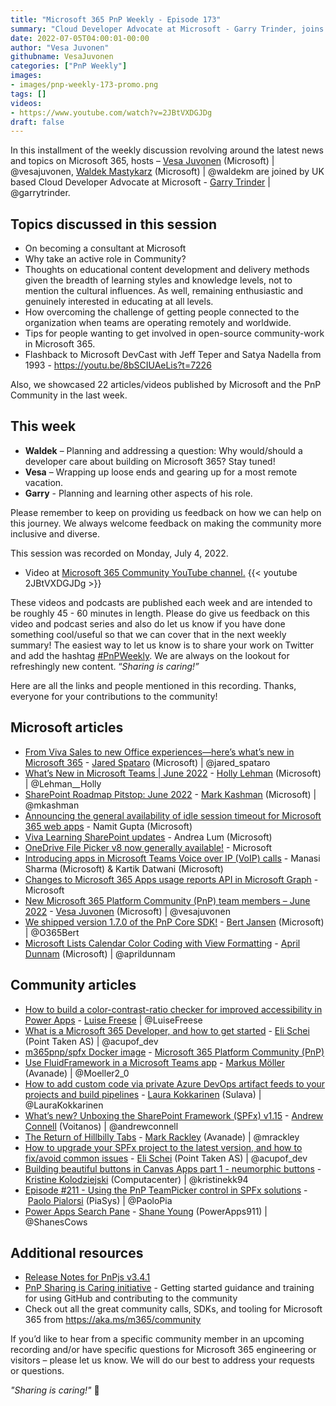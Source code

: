 ```yaml
---
title: "Microsoft 365 PnP Weekly - Episode 173"
summary: "Cloud Developer Advocate at Microsoft - Garry Trinder, joins Microsoft’s Vesa Juvonen and Waldek Mastykarz to discuss consulting your way into Microsoft, training challenges and rewards, getting involved in open-source community-work, plus latest 22 articles/videos from Microsoft/Community this week."
date: 2022-07-05T04:00:01-00:00
author: "Vesa Juvonen"
githubname: VesaJuvonen
categories: ["PnP Weekly"]
images:
- images/pnp-weekly-173-promo.png
tags: []
videos:
- https://www.youtube.com/watch?v=2JBtVXDGJDg
draft: false
---
```


In this installment of the weekly discussion revolving around the latest news and topics on Microsoft 365, hosts – [Vesa Juvonen](http://twitter.com/vesajuvonen) (Microsoft) \| @vesajuvonen, [Waldek Mastykarz](http://twitter.com/waldekm) (Microsoft) \| @waldekm are joined by UK based Cloud Developer Advocate at Microsoft - [Garry Trinder](https://twitter.com/garrytrinder) \| @garrytrinder.

## Topics discussed in this session

* On becoming a consultant at Microsoft
* Why take an active role in Community?
* Thoughts on educational content development and delivery methods given the breadth of learning styles and knowledge levels, not to mention the cultural influences. As well, remaining enthusiastic and genuinely interested in educating at all levels.
* How overcoming the challenge of getting people connected to the organization when teams are operating remotely and worldwide.
* Tips for people wanting to get involved in open-source community-work in Microsoft 365.
* Flashback to Microsoft DevCast with Jeff Teper and Satya Nadella from 1993 - <https://youtu.be/8bSCIUAeLis?t=7226>

Also, we showcased 22 articles/videos published by Microsoft and the PnP Community in the last week. 

## This week

* **Waldek** – Planning and addressing a question: Why would/should a developer care about building on Microsoft 365? Stay tuned!
* **Vesa** – Wrapping up loose ends and gearing up for a most remote vacation.
* **Garry** - Planning and learning other aspects of his role. 

Please remember to keep on providing us feedback on how we can help on this journey. We always welcome feedback on making the community more inclusive and diverse.

This session was recorded on Monday, July 4, 2022.

*   Video at [Microsoft 365 Community YouTube channel.](https://aka.ms/m365pnp-videos)
    {{< youtube 2JBtVXDGJDg >}}

These videos and podcasts are published each week and are intended to be roughly 45 - 60 minutes in length.  Please do give us feedback on this video and podcast series and also do let us know if you have done something cool/useful so that we can cover that in the next weekly summary! The easiest way to let us know is to share your work on Twitter and add the hashtag [#PnPWeekly](https://twitter.com/search?q=%23pnpweekly). We are always on the lookout for refreshingly new content. “_Sharing is caring!”_ 

Here are all the links and people mentioned in this recording. Thanks, everyone for your contributions to the community!

## Microsoft articles

* [From Viva Sales to new Office experiences—here’s what’s new in Microsoft 365](https://www.microsoft.com/microsoft-365/blog/2022/06/30/from-viva-sales-to-new-office-experiences-heres-whats-new-in-microsoft-365/) - [Jared Spataro](https://twitter.com/jared_spataro) (Microsoft) | @jared_spataro
* [What’s New in Microsoft Teams | June 2022](https://techcommunity.microsoft.com/t5/microsoft-teams-blog/what-s-new-in-microsoft-teams-june-2022/ba-p/3561846) - [Holly Lehman](https://twitter.com/Lehman__Holly) (Microsoft) | @Lehman__Holly
* [SharePoint Roadmap Pitstop: June 2022](https://techcommunity.microsoft.com/t5/microsoft-sharepoint-blog/sharepoint-roadmap-pitstop-june-2022/ba-p/3561868) - [Mark Kashman](https://twitter.com/mkashman) (Microsoft) | @mkashman
* [Announcing the general availability of idle session timeout for Microsoft 365 web apps](https://techcommunity.microsoft.com/t5/microsoft-365-blog/announcing-the-general-availability-of-idle-session-timeout-for/ba-p/3539943) - Namit Gupta (Microsoft)
* [Viva Learning SharePoint updates](https://techcommunity.microsoft.com/t5/microsoft-viva-blog/viva-learning-sharepoint-updates/ba-p/3554931) - Andrea Lum (Microsoft)
* [OneDrive File Picker v8 now generally available!](https://devblogs.microsoft.com/microsoft365dev/onedrive-file-picker-v8-now-generally-available/) - Microsoft
* [Introducing apps in Microsoft Teams Voice over IP (VoIP) calls](https://devblogs.microsoft.com/microsoft365dev/introducing-apps-in-microsoft-teams-voice-over-ip-voip-calls/) - Manasi Sharma (Microsoft) & Kartik Datwani (Microsoft)
* [Changes to Microsoft 365 Apps usage reports API in Microsoft Graph](https://devblogs.microsoft.com/microsoft365dev/changes-to-microsoft-365-apps-usage-reports-api-in-microsoft-graph/) - Microsoft
* [New Microsoft 365 Platform Community (PnP) team members – June 2022](https://pnp.github.io/blog/post/new-pnp-team-members-june-2022/) - [Vesa Juvonen](https://twitter.com/vesajuvonen) (Microsoft) | @vesajuvonen
* [We shipped version 1.7.0 of the PnP Core SDK!](https://twitter.com/O365Bert/status/1542447495896252418) - [Bert Jansen](https://twitter.com/O365Bert) (Microsoft) | @O365Bert
* [Microsoft Lists Calendar Color Coding with View Formatting](https://www.youtube.com/watch?v=QkHQs1HX-eE) - [April Dunnam](https://twitter.com/aprildunnam) (Microsoft) | @aprildunnam


## Community articles

* [How to build a color-contrast-ratio checker for improved accessibility in Power Apps](https://pnp.github.io/blog/post/how-to-create-a-color-contrast-ratio-checker-in-power-apps/) - [Luise Freese](https://twitter.com/LuiseFreese) | @LuiseFreese
* [What is a Microsoft 365 Developer, and how to get started](https://pnp.github.io/blog/post/what-is-a-m365-dev-and-how-to-start/) - [Eli Schei](https://twitter.com/acupof_dev) (Point Taken AS) | @acupof_dev
* [m365pnp/spfx Docker image](https://hub.docker.com/r/m365pnp/spfx) - [Microsoft 365 Platform Community (PnP)](https://aka.ms/m365/community)
* [Use FluidFramework in a Microsoft Teams app](https://mmsharepoint.wordpress.com/2022/06/25/use-fluidframework-in-a-microsoft-teams-app/) - [Markus Möller](https://twitter.com/Moeller2_0) (Avanade) | @Moeller2_0
* [How to add custom code via private Azure DevOps artifact feeds to your projects and build pipelines](https://laurakokkarinen.com/how-to-add-custom-code-via-private-azure-devops-artifact-feeds-to-your-projects-and-build-pipelines/) - [Laura Kokkarinen](https://twitter.com/LauraKokkarinen) (Sulava) | @LauraKokkarinen
* [What’s new? Unboxing the SharePoint Framework (SPFx) v1.15](https://www.andrewconnell.com/blog/sharepoint-framework-v1-15-whats-in-latest-update-of-spfx/) - [Andrew Connell](https://twitter.com/andrewconnell) (Voitanos) | @andrewconnell
* [The Return of Hillbilly Tabs](http://www.markrackley.net/2022/06/29/the-return-of-hillbilly-tabs/) - [Mark Rackley](https://twitter.com/mrackley) (Avanade) | @mrackley
* [How to upgrade your SPFx project to the latest version, and how to fix/avoid common issues](https://elischei.com/how-to-upgrade-your-spfx-project-to-the-latest-version-and-how-to-fix-avoid-common-issues/) - [Eli Schei](https://twitter.com/acupof_dev) (Point Taken AS) | @acupof_dev
* [Building beautiful buttons in Canvas Apps part 1 - neumorphic buttons](https://www.kristinekolodziejski.com/blog/building-beautiful-buttons-in-canvas-apps-part-1-neumorphic-buttons) - [Kristine Kolodziejski](https://twitter.com/kristinekk94) (Computacenter) | @kristinekk94
* [Episode #211 - Using the PnP TeamPicker control in SPFx solutions](https://www.youtube.com/watch?v=1KgLFywYP_U)  - [Paolo Pialorsi](https://twitter.com/PaoloPia) (PiaSys) | @PaoloPia
* [Power Apps Search Pane](https://www.youtube.com/watch?v=htH1bihCMKk) - [Shane Young](https://twitter.com/ShanesCows) (PowerApps911) | @ShanesCows
  
## Additional resources

* [Release Notes for PnPjs v3.4.1](https://pnp.github.io/pnpjs/)  
* [PnP Sharing is Caring initiative](https://aka.ms/sharing-is-caring) - Getting started guidance and training for using GitHub and contributing to the community
* Check out all the great community calls, SDKs, and tooling for Microsoft 365 from <https://aka.ms/m365/community>

If you’d like to hear from a specific community member in an upcoming recording and/or have specific questions for Microsoft 365 engineering or visitors – please let us know. We will do our best to address your requests or questions.

_"Sharing is caring!"_ 🧡

